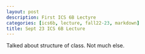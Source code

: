 ```yaml
---
layout: post
description: First ICS 6B Lectyre
categories: [ics6b, lecture, fall22-23, markdown]
title: Sept 23 ICS 6B Lecture
---
```


Talked about structure of class. Not much else.
